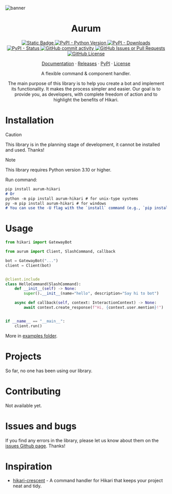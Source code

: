 ![banner](static/banner.png)

<div align="center">
    <h1>Aurum</h1>
    <p>
        <a href="https://github.com/hikari-py/hikari">
            <img alt="Static Badge" src="https://img.shields.io/badge/Powered%20by-hikari-E440C1">
        </a>
        <a href="https://pypi.org/project/aurum-hikari/">
            <img alt="PyPI - Python Version" src="https://img.shields.io/pypi/pyversions/aurum-hikari">
            <img alt="PyPI - Downloads" src="https://img.shields.io/pypi/dw/aurum-hikari">
            <img alt="PyPI - Status" src="https://img.shields.io/pypi/status/aurum-hikari">
        </a>
        <a href="https://github.com/ShinshiDevs/aurum-hikari">
            <img alt="GitHub commit activity" src="https://img.shields.io/github/commit-activity/w/ShinshiDevs/aurum-hikari">
            <img alt="GitHub Issues or Pull Requests" src="https://img.shields.io/github/issues-closed/ShinshiDevs/aurum-hikari">
            <img alt="GitHub License" src="https://img.shields.io/github/license/ShinshiDevs/aurum-hikari">
        </a>
    </p>
    <p>
        <a href="https://shinshidevs.github.io/aurum-hikari/docs/">Documentation</a>
        ·
        <a href="https://github.com/ShinshiDevs/aurum-hikari/releases">Releases</a>
        ·
        <a href="https://pypi.org/project/aurum-hikari/">PyPI</a>
        ·
        <a href="./LICENSE">License</a>
    </p>
    <p>
        <text>A flexible command & component handler.</text>
    </p>
    <p>
        <text>
            The main purpose of this library is to help you create a bot and implement its functionality. It makes the process simpler and easier.
        </text>
        <text>
            Our goal is to provide you, as developers, with complete freedom of action and to highlight the benefits of Hikari.
        </text>
    </p>
</div>

# Installation
> [!CAUTION]
> This library is in the planning stage of development, it cannot be installed and used. Thanks!

> [!NOTE]
> This library requires Python version 3.10 or higher.

Run command:
```md
pip install aurum-hikari
# Or
python -m pip install aurum-hikari # for unix-type systems
py -m pip install aurum-hikari # for windows
# You can use the -U flag with the `install` command (e.g., `pip install -U ...`) to update a package.
```

# Usage
```py
from hikari import GatewayBot

from aurum import Client, SlashCommand, callback

bot = GatewayBot("...")
client = Client(bot)


@client.include
class HelloCommand(SlashCommand):
    def __init__(self) -> None:
        super().__init__(name="hello", description="Say hi to bot")

    async def callback(self, context: InteractionContext) -> None:
        await context.create_response(f"Hi, {context.user.mention}!")


if __name__ == "__main__":
    client.run()
```
More in [examples folder](./examples).

# Projects
So far, no one has been using our library.

# Contributing
Not available yet.

# Issues and bugs
If you find any errors in the library, please let us know about them on the [issues Github page](https://github.com/ShinshiDevs/aurum-hikari/issues). Thanks!

# Inspiration
- [hikari-crescent](https://github.com/hikari-crescent/hikari-crescent) - A command handler for Hikari that keeps your project neat and tidy.
